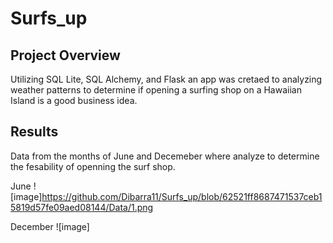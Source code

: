 # Surfs_up

##  Project Overview

Utilizing SQL Lite, SQL Alchemy, and Flask an app was cretaed to analyzing weather patterns to determine if opening a surfing shop on a Hawaiian Island is a good business idea.

## Results

Data from the months of June and Decemeber where analyze to determine the fesability of openning the surf shop.

June
![image]https://github.com/Dibarra11/Surfs_up/blob/62521ff8687471537ceb15819d57fe09aed08144/Data/1.png

December
![image]
